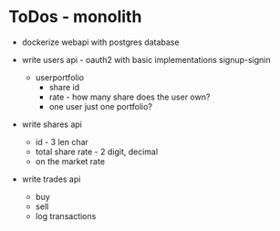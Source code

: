 # ToDos - monolith

- dockerize webapi with postgres database
- write users api - oauth2 with basic implementations signup-signin

  - userportfolio
    - share id
    - rate - how many share does the user own?
    - one user just one portfolio?

- write shares api

  - id - 3 len char
  - total share rate - 2 digit, decimal
  - on the market rate

- write trades api

  - buy
  - sell
  - log transactions
